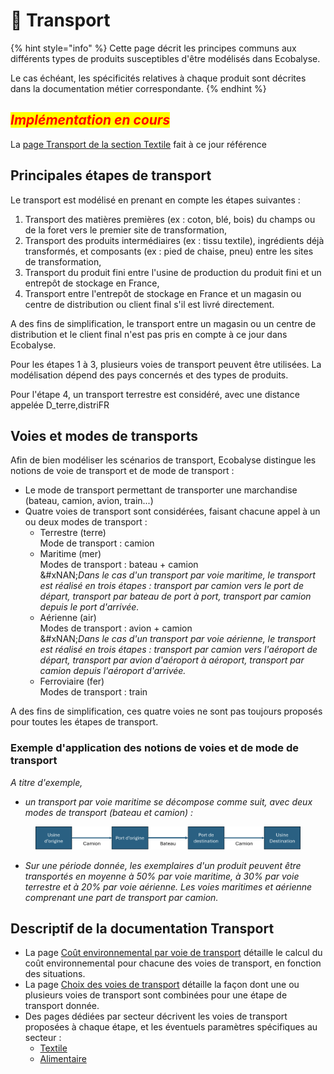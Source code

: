 # 🚚 Transport

{% hint style="info" %}
Cette page décrit les principes communs aux différents types de produits susceptibles d'être modélisés dans Ecobalyse.&#x20;

Le cas échéant, les spécificités relatives à chaque produit sont décrites dans la documentation métier correspondante.
{% endhint %}

## _<mark style="color:red;">Implémentation en cours</mark>_ <a href="#distribution" id="distribution"></a>

La [page Transport de la section Textile](https://fabrique-numerique.gitbook.io/ecobalyse/textile/cycle-de-vie-des-produits-textiles/transport) fait à ce jour référence

## Principales étapes de transport <a href="#distribution" id="distribution"></a>

Le transport est modélisé en prenant en compte les étapes suivantes : &#x20;

1. Transport des matières premières (ex : coton, blé, bois) du champs ou de la foret vers le premier site de transformation,
2. Transport des produits intermédiaires (ex : tissu textile), ingrédients déjà transformés, et composants (ex : pied de chaise, pneu) entre les sites de transformation,
3. Transport du produit fini entre l'usine de production du produit fini et un entrepôt de stockage en France,
4. Transport entre l'entrepôt de stockage en France et un magasin ou centre de distribution ou client final s'il est livré directement.

A des fins de simplification, le transport entre un magasin ou un centre de distribution et le client final n'est pas pris en compte à ce jour dans Ecobalyse.

Pour les étapes 1 à 3, plusieurs voies de transport peuvent être utilisées. La modélisation dépend des pays concernés et des types de produits.

Pour l'étape 4, un transport terrestre est considéré, avec une distance appelée D\_terre,distriFR

## Voies et modes de transports

Afin de bien modéliser les scénarios de transport, Ecobalyse distingue les notions de voie de transport et de mode de transport :&#x20;

* Le mode de transport permettant de transporter une marchandise (bateau, camion, avion, train...)
* Quatre voies de transport sont considérées, faisant chacune appel à un ou deux modes de transport :
  * Terrestre (terre)\
    Mode de transport : camion
  * Maritime (mer)\
    Modes de transport : bateau + camion\
    &#xNAN;_&#x44;ans le cas d'un transport par voie maritime, le transport est réalisé en trois étapes : transport par camion vers le port de départ, transport par bateau de port à port, transport par camion depuis le port d'arrivée._
  * Aérienne (air)\
    Modes de transport : avion + camion\
    &#xNAN;_&#x44;ans le cas d'un transport par voie aérienne, le transport est réalisé en trois étapes : transport par camion vers l'aéroport de départ, transport par avion d'aéroport à aéroport, transport par camion depuis l'aéroport d'arrivée._&#x20;
  * Ferroviaire (fer)\
    Modes de transport : train

A des fins de simplification, ces quatre voies ne sont pas toujours proposés pour toutes les étapes de transport.

### Exemple d'application des notions de voies et de mode de transport

_A titre d'exemple,_&#x20;

* _un transport par voie maritime se décompose comme suit, avec deux modes de transport (bateau et camion) :_&#x20;

<figure><img src="../../.gitbook/assets/image.png" alt=""><figcaption></figcaption></figure>

* _Sur une période donnée, les exemplaires d'un produit peuvent être transportés en moyenne à 50% par voie maritime, à 30% par voie terrestre et à 20% par voie aérienne. Les voies maritimes et aérienne comprenant une part de transport par camion._

## Descriptif de la documentation Transport

* La page [Coût environnemental par voie de transport](https://fabrique-numerique.gitbook.io/ecobalyse/transverse/transport/cout-environnemental-par-voie-de-transport) détaille le calcul du coût environnemental pour chacune des voies de transport, en fonction des situations.
* La page [Choix des voies de transport](https://fabrique-numerique.gitbook.io/ecobalyse/transverse/transport/choix-des-voies-de-transport) détaille la façon dont une ou plusieurs voies de transport sont combinées pour une étape de transport donnée.
* Des pages dédiées par secteur décrivent les voies de transport proposées à chaque étape, et les éventuels paramètres spécifiques au secteur :
  * [Textile](https://fabrique-numerique.gitbook.io/ecobalyse/draft-documentation-transverse/transport/transport-textile)
  * [Alimentaire](https://fabrique-numerique.gitbook.io/ecobalyse/transverse/transport/transport-alimentaire)

